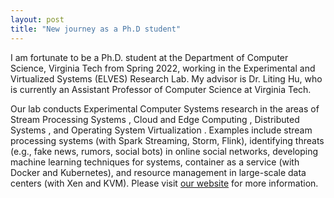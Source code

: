 ```yaml
---
layout: post
title: "New journey as a Ph.D student"
---
```


I am fortunate to be a Ph.D. student at the Department of Computer Science, Virginia Tech from Spring 2022, working in the Experimental and Virtualized Systems (ELVES) Research Lab. My advisor is Dr. Liting Hu, who is currently an Assistant Professor of Computer Science at Virginia Tech. 

Our lab conducts Experimental Computer Systems research in the areas of Stream Processing Systems , Cloud and Edge Computing , Distributed Systems , and Operating System Virtualization . Examples include stream processing systems (with Spark Streaming, Storm, Flink), identifying threats (e.g., fake news, rumors, social bots) in online social networks, developing machine learning techniques for systems, container as a service (with Docker and Kubernetes), and resource management in large-scale data centers (with Xen and KVM). Please visit <a href="https://litinghu.github.io/">our website</a> for more information. 




